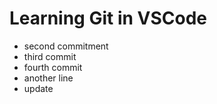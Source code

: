 # Learning Git in VSCode

- second commitment
- third commit
- fourth commit
- another line
- update